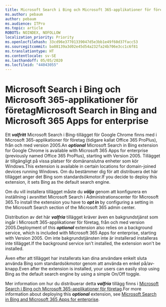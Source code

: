 ```yaml
---
title: Microsoft Search i Bing och Microsoft 365-applikationer för företag
ms.author: pebaum
author: pebaum
ms.audience: ITPro
ms.topic: article
ROBOTS: NOINDEX, NOFOLLOW
localization_priority: Priority
ms.openlocfilehash: 33cd96e37701339047d5e3bb1e49f60d37facc53
ms.sourcegitcommit: ba88139a3d02e45d54a232fa24b706e3cc1c6f81
ms.translationtype: HT
ms.contentlocale: sv-SE
ms.lasthandoff: 05/05/2020
ms.locfileid: "44043055"
---
```

# <a name="microsoft-search-in-bing-and-microsoft-365-apps-for-enterprise"></a><span data-ttu-id="02258-102">Microsoft Search i Bing och Microsoft 365-applikationer för företag</span><span class="sxs-lookup"><span data-stu-id="02258-102">Microsoft Search in Bing and Microsoft 365 Apps for enterprise</span></span>

<span data-ttu-id="02258-103">Ett ***valfritt*** Microsoft Search i Bing-tillägget för Google Chrome finns med i Microsoft 365-applikationer för företag (tidigare kallat Office 365 ProPlus), från och med version 2005.</span><span class="sxs-lookup"><span data-stu-id="02258-103">An ***optional*** Microsoft Search in Bing extension for Google Chrome is available with Microsoft 365 Apps for enterprise (previously named Office 365 ProPlus), starting with Version 2005.</span></span> <span data-ttu-id="02258-104">Tillägget är tillgängligt på vissa platser för domänanslutna enheter som kör Windows.</span><span class="sxs-lookup"><span data-stu-id="02258-104">This extension is available in certain locations for domain-joined devices running Windows.</span></span> <span data-ttu-id="02258-105">Om du bestämmer dig för att distribuera det här tillägget anger det Bing som standardsökmotor.</span><span class="sxs-lookup"><span data-stu-id="02258-105">If you decide to deploy this extension, it sets Bing as the default search engine.</span></span>

<span data-ttu-id="02258-106">Om du vill installera tillägget måste du ***välja*** genom att konfigurera en inställning i avsnittet Microsoft Search i Administrationscenter för Microsoft 365.</span><span class="sxs-lookup"><span data-stu-id="02258-106">To install the extension you have to ***opt in*** by configuring a setting in the Microsoft Search section of the Microsoft 365 admin center.</span></span>

<span data-ttu-id="02258-107">Distribution av det här ***valfria*** tillägget kräver även en bakgrundstjänst som ingår i Microsoft 365-applikationer för företag, från och med version 2005.</span><span class="sxs-lookup"><span data-stu-id="02258-107">Deployment of this ***optional*** extension also relies on a background service, which is included with Microsoft 365 Apps for enterprise, starting with Version 2005.</span></span> <span data-ttu-id="02258-108">Om inte bakgrundstjänsten inte är installerad installeras inte tillägget.</span><span class="sxs-lookup"><span data-stu-id="02258-108">If the background service isn't installed, the extension won't be installed.</span></span>

<span data-ttu-id="02258-109">Även efter att tillägget har installerats kan dina användare enkelt sluta använda Bing som standardsökmotor genom att använda en enkel på/av-knapp.</span><span class="sxs-lookup"><span data-stu-id="02258-109">Even after the extension is installed, your users can easily stop using Bing as the default search engine by using a simple On/Off toggle.</span></span>

<span data-ttu-id="02258-110">Mer information om hur du distribuerar detta ***valfria*** tillägg finns i [Microsoft Search i Bing och Microsoft 365-applikationer för företag](https://docs.microsoft.com/deployoffice/microsoft-search-bing).</span><span class="sxs-lookup"><span data-stu-id="02258-110">For more information about deploying this ***optional*** extension, see [Microsoft Search in Bing and Microsoft 365 Apps for enterprise](https://docs.microsoft.com/deployoffice/microsoft-search-bing).</span></span>